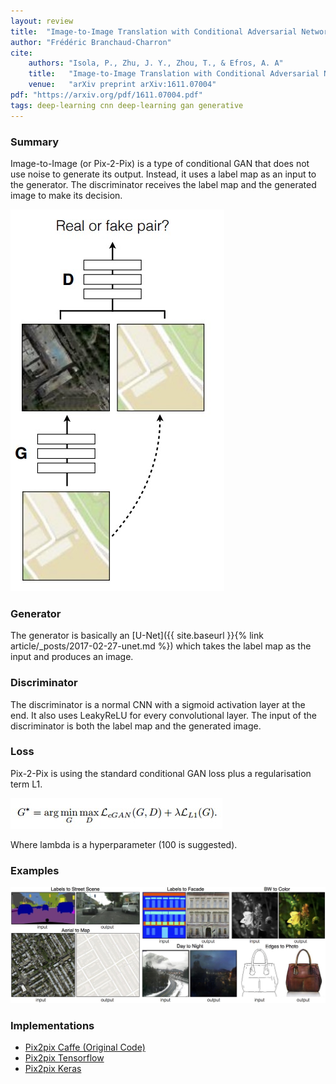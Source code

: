 ```yaml
---
layout: review
title:  "Image-to-Image Translation with Conditional Adversarial Networks"
author: "Frédéric Branchaud-Charron"
cite:
    authors: "Isola, P., Zhu, J. Y., Zhou, T., & Efros, A. A"
    title:   "Image-to-Image Translation with Conditional Adversarial Networks"
    venue:   "arXiv preprint arXiv:1611.07004"
pdf: "https://arxiv.org/pdf/1611.07004.pdf"
tags: deep-learning cnn deep-learning gan generative
---
```


### Summary

Image-to-Image (or Pix-2-Pix) is a type of conditional GAN that does not use noise to generate its output. Instead, it uses a label map as an input to the generator. The discriminator receives the label map and the generated image to make its decision.

![](/article/images/pix-2-pix/pix-2-pix.jpg)

### Generator
The generator is basically an [U-Net]({{ site.baseurl }}{% link article/_posts/2017-02-27-unet.md %}) which takes the label map as the input and produces an image.

### Discriminator
The discriminator is a normal CNN with a sigmoid activation layer at the end. It also uses LeakyReLU for every convolutional layer. The input of the discriminator is both the label map and the generated image.

### Loss
Pix-2-Pix is using the standard conditional GAN loss plus a regularisation term L1.

![](/article/images/pix-2-pix/pix2pix_loss.jpg)

Where lambda is a hyperparameter (100 is suggested).

### Examples
![](/article/images/pix-2-pix/examples.jpg)

### Implementations
* [Pix2pix Caffe (Original Code)](https://github.com/phillipi/pix2pix)
* [Pix2pix Tensorflow](https://github.com/yenchenlin/pix2pix-tensorflow)
* [Pix2pix Keras](https://github.com/tdeboissiere/DeepLearningImplementations/tree/master/pix2pix)
